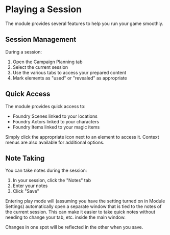 # Playing a Session

The module provides several features to help you run your game smoothly.

## Session Management

During a session:
1. Open the Campaign Planning tab
2. Select the current session
3. Use the various tabs to access your prepared content
4. Mark elements as "used" or "revealed" as appropriate

## Quick Access

The module provides quick access to:
- Foundry Scenes linked to your locations
- Foundry Actors linked to your characters
- Foundry Items linked to your magic items

Simply click the appropriate icon next to an element to access it. Context menus are also available for additional options.

## Note Taking

You can take notes during the session:
1. In your session, click the "Notes" tab
2. Enter your notes
3. Click "Save"

Entering play mode will (assuming you have the setting turned on in Module Settings) automatically open a separate window
that is tied to the notes of the current session.  This can make it easier to take quick notes without needing to change your tab, etc.
inside the main window.  

Changes in one spot will be reflected in the other when you save.

